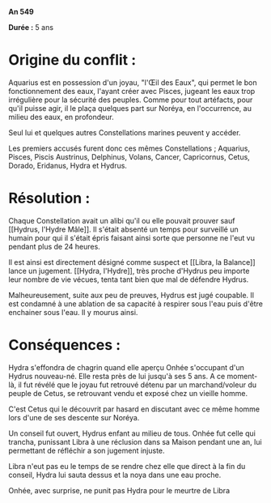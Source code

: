 **An 549**

**Durée :** 5 ans
# **Origine du conflit** :

Aquarius est en possession d'un joyau, "l'Œil des Eaux", qui permet le bon fonctionnement des eaux, l'ayant créer avec Pisces, jugeant les eaux trop irrégulière pour la sécurité des peuples. Comme pour tout artéfacts, pour qu'il puisse agir, il le plaça quelques part sur Noréya, en l'occurrence, au milieu des eaux, en profondeur.

Seul lui et quelques autres Constellations marines peuvent y accéder.

Les premiers accusés furent donc ces mêmes Constellations ; Aquarius, Pisces, Piscis Austrinus, Delphinus, Volans, Cancer, Capricornus, Cetus, Dorado, Eridanus, Hydra et Hydrus. 

# Résolution :

Chaque Constellation avait un alibi qu'il ou elle pouvait prouver sauf [[Hydrus, l'Hydre Mâle]]. Il s'était absenté un temps pour surveillé un humain pour qui il s'était épris faisant ainsi sorte que personne ne l'eut vu pendant plus de 24 heures. 

Il est ainsi est directement désigné comme suspect et [[Libra, la Balance]] lance un jugement. [[Hydra, l'Hydre]], très proche d'Hydrus peu importe leur nombre de vie vécues, tenta tant bien que mal de défendre Hydrus.

Malheureusement, suite aux peu de preuves, Hydrus est jugé coupable. Il est condamné à une ablation de sa capacité à respirer sous l'eau puis d'être enchainer sous l'eau. Il y mourus ainsi.

# Conséquences :

Hydra s'effondra de chagrin quand elle aperçu Onhée s'occupant d'un Hydrus nouveau-né. Elle resta près de lui jusqu'à ses 5 ans. A ce moment-là, il fut révélé que le joyau fut retrouvé détenu par un marchand/voleur du peuple de Cetus, se retrouvant vendu et exposé chez un vieille homme.

C'est Cetus qui le découvrit par hasard en discutant avec ce même homme lors d'une de ses descente sur Noréya. 

Un conseil fut ouvert, Hydrus enfant au milieu de tous. Onhée fut celle qui trancha, punissant Libra à une réclusion dans sa Maison pendant une an, lui permettant de réfléchir a son jugement injuste.

Libra n'eut pas eu le temps de se rendre chez elle que direct à la fin du conseil, Hydra lui sauta dessus et la noya dans une eau proche. 

Onhée, avec surprise, ne punit pas Hydra pour le meurtre de Libra